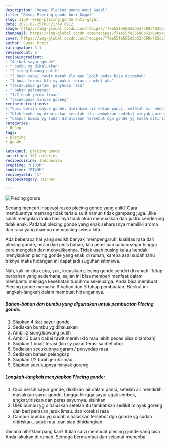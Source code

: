 ```yaml
---
description: "Resep Plecing gonde Anti Gagal"
title: "Resep Plecing gonde Anti Gagal"
slug: 1139-resep-plecing-gonde-anti-gagal
date: 2021-02-25T08:21:49.691Z
image: https://img-global.cpcdn.com/recipes/f7ee55fe565d0b53/680x482cq70/plecing-gonde-foto-resep-utama.jpg
thumbnail: https://img-global.cpcdn.com/recipes/f7ee55fe565d0b53/680x482cq70/plecing-gonde-foto-resep-utama.jpg
cover: https://img-global.cpcdn.com/recipes/f7ee55fe565d0b53/680x482cq70/plecing-gonde-foto-resep-utama.jpg
author: Susan Pratt
ratingvalue: 3.1
reviewcount: 8
recipeingredient:
- "4 ikat sayur gonde"
- " bumbu yg dihaluskan"
- "2 siung bawang putih"
- "3 buah cabai rawit merah klo mau lebih pedas bisa ditambah"
- "1 buah terasi klo sy pakai terasi sachet abc"
- "secukupnya garam  penyedap rasa"
- " bahan pelengkap"
- "1/2 buah jeruk limau"
- "secukupnya minyak goreng"
recipeinstructions:
- "Cuci bersih sayur gonde, didihkan air dalam panci, setelah air mendidih masukkan sayur gonde, tunggu hingga sayur agak lembek, angkat,tiriskan dan peras sayurnya..sisihkan"
- "Ulek bumbu yg dihaluskan setelah itu tambahkan sedikit minyak goreng dan beri perasan jeruk limau..dan koreksi rasa"
- "Campur bumbu yg sudah dihaluskan tersebut dgn gonde yg sudah ditiriskan...aduk rata..dan siap dihidangkan."
categories:
- Resep
tags:
- plecing
- gonde

katakunci: plecing gonde 
nutrition: 167 calories
recipecuisine: Indonesian
preptime: "PT33M"
cooktime: "PT49M"
recipeyield: "1"
recipecategory: Dinner

---
```



![Plecing gonde](https://img-global.cpcdn.com/recipes/f7ee55fe565d0b53/680x482cq70/plecing-gonde-foto-resep-utama.jpg)

Sedang mencari inspirasi resep plecing gonde yang unik? Cara membuatnya memang tidak terlalu sulit namun tidak gampang juga. Jika salah mengolah maka hasilnya tidak akan memuaskan dan justru cenderung tidak enak. Padahal plecing gonde yang enak seharusnya memiliki aroma dan rasa yang mampu memancing selera kita.



Ada beberapa hal yang sedikit banyak mempengaruhi kualitas rasa dari plecing gonde, mulai dari jenis bahan, lalu pemilihan bahan segar hingga cara mengolah dan menyajikannya. Tidak usah pusing kalau hendak menyiapkan plecing gonde yang enak di rumah, karena asal sudah tahu triknya maka hidangan ini dapat jadi suguhan istimewa.


Nah, kali ini kita coba, yuk, kreasikan plecing gonde sendiri di rumah. Tetap berbahan yang sederhana, sajian ini bisa memberi manfaat dalam membantu menjaga kesehatan tubuhmu sekeluarga. Anda bisa membuat Plecing gonde memakai 9 bahan dan 3 tahap pembuatan. Berikut ini langkah-langkah dalam membuat hidangannya.

<!--inarticleads1-->

##### Bahan-bahan dan bumbu yang digunakan untuk pembuatan Plecing gonde:

1. Siapkan 4 ikat sayur gonde
1. Sediakan  bumbu yg dihaluskan
1. Ambil 2 siung bawang putih
1. Ambil 3 buah cabai rawit merah (klo mau lebih pedas bisa ditambah)
1. Siapkan 1 buah terasi (klo sy pakai terasi sachet abc)
1. Sediakan secukupnya garam / penyedap rasa
1. Sediakan  bahan pelengkap
1. Siapkan 1/2 buah jeruk limau
1. Siapkan secukupnya minyak goreng




<!--inarticleads2-->

##### Langkah-langkah menyiapkan Plecing gonde:

1. Cuci bersih sayur gonde, didihkan air dalam panci, setelah air mendidih masukkan sayur gonde, tunggu hingga sayur agak lembek, angkat,tiriskan dan peras sayurnya..sisihkan
1. Ulek bumbu yg dihaluskan setelah itu tambahkan sedikit minyak goreng dan beri perasan jeruk limau..dan koreksi rasa
1. Campur bumbu yg sudah dihaluskan tersebut dgn gonde yg sudah ditiriskan...aduk rata..dan siap dihidangkan.




Gimana nih? Gampang kan? Itulah cara membuat plecing gonde yang bisa Anda lakukan di rumah. Semoga bermanfaat dan selamat mencoba!
